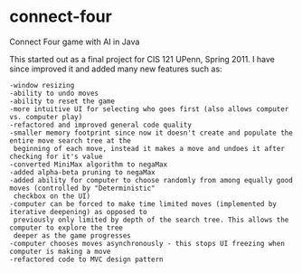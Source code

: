 connect-four
============

Connect Four game with AI in Java

This started out as a final project for CIS 121 UPenn, Spring 2011.
I have since improved it and added many new features such as:

	-window resizing
	-ability to undo moves
	-ability to reset the game
	-more intuitive UI for selecting who goes first (also allows computer vs. computer play)
	-refactored and improved general code quality
	-smaller memory footprint since now it doesn't create and populate the entire move search tree at the
	 beginning of each move, instead it makes a move and undoes it after checking for it's value
	-converted MiniMax algorithm to negaMax
	-added alpha-beta pruning to negaMax
	-added ability for computer to choose randomly from among equally good moves (controlled by "Deterministic"
	 checkbox on the UI)
	-computer can be forced to make time limited moves (implemented by iterative deepening) as opposed to
	 previously only limited by depth of the search tree. This allows the computer to explore the tree
	 deeper as the game progresses
	-computer chooses moves asynchronously - this stops UI freezing when computer is making a move
	-refactored code to MVC design pattern
